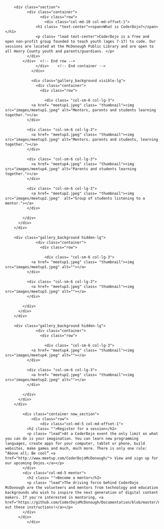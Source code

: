         <div class="section">
		      <div class="container">
				    <div class="row">
				      <div class="col-md-10 col-md-offset-1">
                  <h1 class= "text-center"><span>What is CoderDojo?</span></h1>
                  <p class= "lead text-center">CoderDojo is a free and open non-profit group founded to teach youth (ages 7-17) to code. Our sessions are located at the McDonough Public Library and are open to all Henry County youth and parents/guardians. </p>
              </div>
            </div>  <!-- End row -->
				  </div>  	<!-- End container -->
				</div>
				
				<div class="gallery_background visible-lg">
				  <div class="container">
				    <div class="row">
				      
				      <div class= "col-sm-6 col-lg-3">
                <a href= "meetup1.jpeg" class= "thumbnail"><img src="images/meetup1.jpeg" alt="Mentors, parents and students learning together."></a>
              </div>
              
              <div class= "col-sm-6 col-lg-3">
                <a href= "meetup3.jpeg" class= "thumbnail"><img src="images/meetup3.jpeg" alt="Mentors, parents and students, learning together."></a>
              </div>
            
              <div class= "col-sm-6 col-lg-3">
                <a href= "meetup4.jpeg" class= "thumbnail"><img src="images/meetup4.jpeg" alt="Parents and students learning together."></a>
              </div>
              
              <div class= "col-sm-6 col-lg-3">
                <a href= "meetup2.jpeg" class= "thumbnail"><img src="images/meetup2.jpeg"  alt="Group of students listening to a mentor."></a>
              </div>
            
            </div>
          </div>
        </div>
        
        <div class="gallery_background hidden-lg">
				  <div class="container">
				    <div class="row">
				      
				      <div class= "col-sm-6 col-lg-3">
                <a href= "meetup1.jpeg" class= "thumbnail"><img src="images/meetup1.jpeg" alt=""></a>
              </div>
              
              <div class= "col-sm-6 col-lg-3">
                <a href= "meetup3.jpeg" class= "thumbnail"><img src="images/meetup3.jpeg" alt=""></a>
              </div>
            
            </div>
          </div>
        </div>
        
        <div class="gallery_background hidden-lg">
				  <div class="container">
				    <div class="row">
				      
				      <div class= "col-sm-6 col-lg-3">
                <a href= "meetup4.jpeg" class= "thumbnail"><img src="images/meetup4.jpeg" alt=""></a>
              </div>
              
              <div class= "col-sm-6 col-lg-3">
                <a href= "meetup2.jpeg" class= "thumbnail"><img src="images/meetup2.jpeg" alt=""></a>
              </div>
            
            </div>
          </div>
        </div>

		    <div class="container new_section">
			    <div class="row">
				    <div class="col-md-5 col-md-offset-1">
              <h2 class= "">Register for a session</h2>
              <p class= "lead">At a CoderDojo event the only limit on what you can do is your imagination. You can learn new programming languages, create apps for your computer, tablet or phone, build websites, make games and much, much more. There is only one rule: “Above all; Be cool”.<a href="http://www.meetup.com/CoderDojoMcDonough/"> View and sign up for our upcoming Dojos.</a></p>
            </div>
            <div class="col-md-5 mentor">
              <h2 class= "">Become a mentor</h2>
              <p class= "lead">The driving force behind CoderDojo McDonough are the volunteers and mentors from technology and education backgrounds who wish to inspire the next generation of digital content makers. If you're interested in mentoring, <a href="https://github.com/CoderDojoMcDonough/Documentation/blob/master/new_mentor_instructions.md#_=_">check out these instructions!</a></p>
            </div>
          </div>
			  </div>
	
